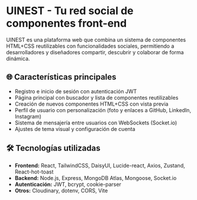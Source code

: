 # UINEST - Tu red social de componentes front-end

UINEST es una plataforma web que combina un sistema de componentes HTML+CSS reutilizables con funcionalidades sociales, permitiendo a desarrolladores y diseñadores compartir, descubrir y colaborar de forma dinámica.

## 🌐 Características principales

- Registro e inicio de sesión con autenticación JWT
- Página principal con buscador y lista de componentes reutilizables
- Creación de nuevos componentes HTML+CSS con vista previa
- Perfil de usuario con personalización (foto y enlaces a GitHub, LinkedIn, Instagram)
- Sistema de mensajería entre usuarios con WebSockets (Socket.io)
- Ajustes de tema visual y configuración de cuenta

## 🛠️ Tecnologías utilizadas

- **Frontend:** React, TailwindCSS, DaisyUI, Lucide-react, Axios, Zustand, React-hot-toast
- **Backend:** Node.js, Express, MongoDB Atlas, Mongoose, Socket.io
- **Autenticación:** JWT, bcrypt, cookie-parser
- **Otros:** Cloudinary, dotenv, CORS, Vite
